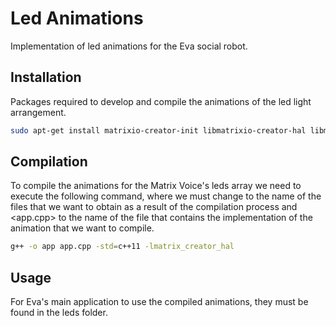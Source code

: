 # Led Animations
Implementation of led animations for the Eva social robot.

 ## Installation
Packages required to develop and compile the animations of the led light arrangement.

```bash
sudo apt-get install matrixio-creator-init libmatrixio-creator-hal libmatrixio-creator-hal-dev
```

## Compilation 
To compile the animations for the Matrix Voice's leds array we need to execute the following command, where we must change <app> to the name of the files that we want to obtain as a result of the compilation process and <app.cpp> to the name of the file that contains the implementation of the animation that we want to compile.
 
```bash
g++ -o app app.cpp -std=c++11 -lmatrix_creator_hal
```

## Usage
For Eva's main application to use the compiled animations, they must be found in the leds folder. 
